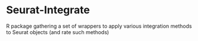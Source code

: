 # Seurat-Integrate
R package gathering a set of wrappers to apply various integration methods to Seurat objects (and rate such methods)
